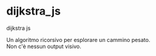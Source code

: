 # dijkstra_js
dijkstra js

Un algoritmo ricorsivo per esplorare un cammino pesato.<br>
Non c'è nessun output visivo.<br>
